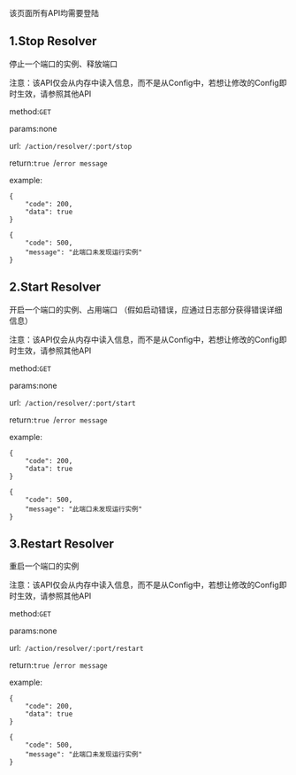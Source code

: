 该页面所有API均需要登陆
## 1.Stop Resolver

停止一个端口的实例、释放端口

注意：该API仅会从内存中读入信息，而不是从Config中，若想让修改的Config即时生效，请参照其他API

method:``` GET ```

params:none

url:``` /action/resolver/:port/stop```

return:```true ```/```error message```

example:
```
{
    "code": 200,
    "data": true
}
```

```
{
    "code": 500,
    "message": "此端口未发现运行实例"
}
```

## 2.Start Resolver
开启一个端口的实例、占用端口
（假如启动错误，应通过日志部分获得错误详细信息）

注意：该API仅会从内存中读入信息，而不是从Config中，若想让修改的Config即时生效，请参照其他API

method:``` GET ```

params:none

url:``` /action/resolver/:port/start```

return:```true ```/```error message```

example:
```
{
    "code": 200,
    "data": true
}
```

```
{
    "code": 500,
    "message": "此端口未发现运行实例"
}
```

## 3.Restart Resolver
重启一个端口的实例

注意：该API仅会从内存中读入信息，而不是从Config中，若想让修改的Config即时生效，请参照其他API

method:``` GET ```

params:none

url:``` /action/resolver/:port/restart```

return:```true ```/```error message```

example:
```
{
    "code": 200,
    "data": true
}
```

```
{
    "code": 500,
    "message": "此端口未发现运行实例"
}
```
